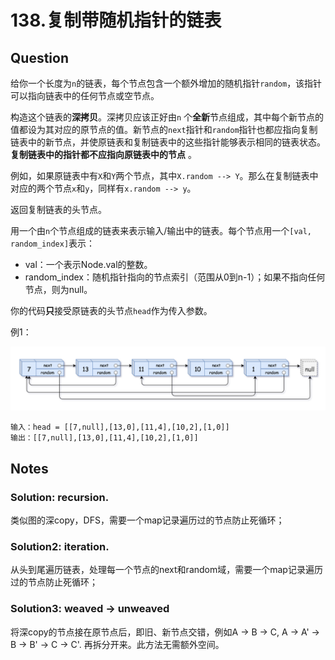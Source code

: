 # 138.复制带随机指针的链表

## Question

给你一个长度为`n`的链表，每个节点包含一个额外增加的随机指针`random`，该指针可以指向链表中的任何节点或空节点。

构造这个链表的**深拷贝**。深拷贝应该正好由`n` 个**全新**节点组成，其中每个新节点的值都设为其对应的原节点的值。新节点的`next`指针和`random`指针也都应指向复制链表中的新节点，并使原链表和复制链表中的这些指针能够表示相同的链表状态。**复制链表中的指针都不应指向原链表中的节点** 。

例如，如果原链表中有`X`和`Y`两个节点，其中`X.random --> Y`。那么在复制链表中对应的两个节点`x`和`y`，同样有`x.random --> y`。

返回复制链表的头节点。

用一个由`n`个节点组成的链表来表示输入/输出中的链表。每个节点用一个`[val, random_index]`表示：

- val：一个表示Node.val的整数。
- random_index：随机指针指向的节点索引（范围从0到n-1）；如果不指向任何节点，则为null。

你的代码**只**接受原链表的头节点`head`作为传入参数。

例1：

![1](1.png)

```
输入：head = [[7,null],[13,0],[11,4],[10,2],[1,0]]
输出：[[7,null],[13,0],[11,4],[10,2],[1,0]]
```



## Notes

### Solution: recursion.

类似图的深copy，DFS，需要一个map记录遍历过的节点防止死循环；

### Solution2: iteration.

从头到尾遍历链表，处理每一个节点的next和random域，需要一个map记录遍历过的节点防止死循环；

### Solution3: weaved -> unweaved

将深copy的节点接在原节点后，即旧、新节点交错，例如A -> B -> C, A -> A' -> B -> B' -> C -> C'.
再拆分开来。此方法无需额外空间。